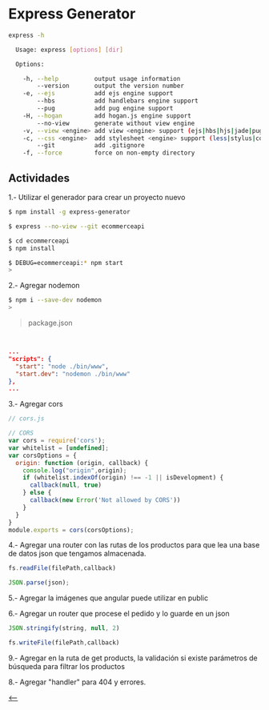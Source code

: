 # Express Generator

```sh
express -h

  Usage: express [options] [dir]

  Options:

    -h, --help          output usage information
        --version       output the version number
    -e, --ejs           add ejs engine support
        --hbs           add handlebars engine support
        --pug           add pug engine support
    -H, --hogan         add hogan.js engine support
        --no-view       generate without view engine
    -v, --view <engine> add view <engine> support (ejs|hbs|hjs|jade|pug|twig|vash) (defaults to jade)
    -c, --css <engine>  add stylesheet <engine> support (less|stylus|compass|sass) (defaults to plain css)
        --git           add .gitignore
    -f, --force         force on non-empty directory
```

## Actividades

1.- Utilizar el generador para crear un proyecto nuevo

```sh
$ npm install -g express-generator

$ express --no-view --git ecommerceapi

$ cd ecommerceapi
$ npm install

$ DEBUG=ecommerceapi:* npm start
>
```

2.- Agregar nodemon

```sh
$ npm i --save-dev nodemon
>
```

> package.json

```json


...
"scripts": {
  "start": "node ./bin/www",
  "start.dev": "nodemon ./bin/www"
},
...
```

3.- Agregar cors

```js
// cors.js

// CORS
var cors = require('cors');
var whitelist = [undefined];
var corsOptions = {
  origin: function (origin, callback) {
    console.log("origin",origin);
    if (whitelist.indexOf(origin) !== -1 || isDevelopment) {
      callback(null, true)
    } else {
      callback(new Error('Not allowed by CORS'))
    }
  }
}
module.exports = cors(corsOptions);
```

4.- Agregar una router con las rutas de los productos para que lea una base de datos json que tengamos almacenada.

```js
fs.readFile(filePath,callback)

JSON.parse(json);
```

5.- Agregar la imágenes que angular puede utilizar en public

6.- Agregar un router que procese el pedido y lo guarde en un json

```js
JSON.stringify(string, null, 2)

fs.writeFile(filePath,callback)
```

9.- Agregar en la ruta de get products, la validación si existe parámetros de búsqueda para filtrar los productos

8.- Agregar "handler" para 404 y errores.

[<--](./README.md)
